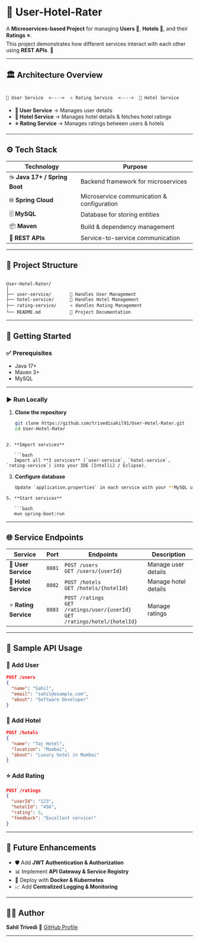 # 🌟 User-Hotel-Rater

A **Microservices-based Project** for managing **Users 👤**, **Hotels 🏨**, and their **Ratings ⭐**.  
This project demonstrates how different services interact with each other using **REST APIs**. 🚀  

---

## 🏛️ Architecture Overview

```

👤 User Service  <---->  ⭐ Rating Service  <---->  🏨 Hotel Service

```

- **👤 User Service** → Manages user details  
- **🏨 Hotel Service** → Manages hotel details & fetches hotel ratings  
- **⭐ Rating Service** → Manages ratings between users & hotels  

---

## ⚙️ Tech Stack

| Technology | Purpose |
|------------|---------|
| ☕ **Java 17+ / Spring Boot** | Backend framework for microservices |
| 🌐 **Spring Cloud** | Microservice communication & configuration |
| 🗄 **MySQL** | Database for storing entities |
| 📦 **Maven** | Build & dependency management |
| 🔗 **REST APIs** | Service-to-service communication |

---

## 📂 Project Structure

```

User-Hotel-Rater/
│
├── user-service/       👤 Handles User Management
├── hotel-service/      🏨 Handles Hotel Management
├── rating-service/     ⭐ Handles Rating Management
└── README.md           📘 Project Documentation

````

---

## 🚀 Getting Started

### ✅ Prerequisites
- Java 17+  
- Maven 3+  
- MySQL  

---

### ▶️ Run Locally

1. **Clone the repository**  
   ```bash
   git clone https://github.com/trivedisahil91/User-Hotel-Rater.git
   cd User-Hotel-Rater
````

2. **Import services**

   ```bash
   Import all **3 services** (`user-service`, `hotel-service`, `rating-service`) into your IDE (IntelliJ / Eclipse).
````
3. **Configure database**
   ```bash
   Update `application.properties` in each service with your **MySQL username & password**.
````
5. **Start services**

   ```bash
   mvn spring-boot:run
````

---

## 🌐 Service Endpoints

| Service              | Port   | Endpoints                                                                             | Description          |
| -------------------- | ------ | ------------------------------------------------------------------------------------- | -------------------- |
| 👤 **User Service**  | `8081` | `POST /users` <br> `GET /users/{userId}`                                              | Manage user details  |
| 🏨 **Hotel Service** | `8082` | `POST /hotels` <br> `GET /hotels/{hotelId}`                                           | Manage hotel details |
| ⭐ **Rating Service** | `8083` | `POST /ratings` <br> `GET /ratings/user/{userId}` <br> `GET /ratings/hotel/{hotelId}` | Manage ratings       |

---

## 📌 Sample API Usage

### 👤 Add User

```json
POST /users
{
  "name": "Sahil",
  "email": "sahil@example.com",
  "about": "Software Developer"
}
```

### 🏨 Add Hotel

```json
POST /hotels
{
  "name": "Taj Hotel",
  "location": "Mumbai",
  "about": "Luxury hotel in Mumbai"
}
```

### ⭐ Add Rating

```json
POST /ratings
{
  "userId": "123",
  "hotelId": "456",
  "rating": 5,
  "feedback": "Excellent service!"
}
```

---

## 🔮 Future Enhancements

* 🛡 Add **JWT Authentication & Authorization**
* 📊 Implement **API Gateway & Service Registry**
* 🐳 Deploy with **Docker & Kubernetes**
* 📈 Add **Centralized Logging & Monitoring**

---

## 👨‍💻 Author

**Sahil Trivedi**
🔗 [GitHub Profile](https://github.com/trivedisahil91)

---

